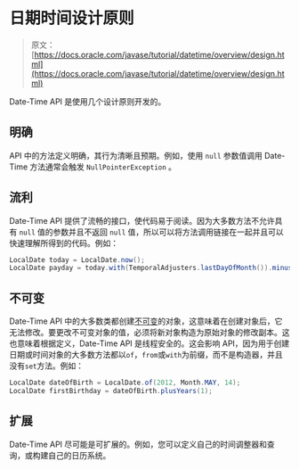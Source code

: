 # 日期时间设计原则

> 原文： [https://docs.oracle.com/javase/tutorial/datetime/overview/design.html](https://docs.oracle.com/javase/tutorial/datetime/overview/design.html)

Date-Time API 是使用几个设计原则开发的。

## 明确

API 中的方法定义明确，其行为清晰且预期。例如，使用 `null` 参数值调用 Date-Time 方法通常会触发 `NullPointerException` 。

## 流利

Date-Time API 提供了流畅的接口，使代码易于阅读。因为大多数方法不允许具有 `null` 值的参数并且不返回 `null` 值，所以可以将方法调用链接在一起并且可以快速理解所得到的代码。例如：

```java
LocalDate today = LocalDate.now();
LocalDate payday = today.with(TemporalAdjusters.lastDayOfMonth()).minusDays(2);

```

## 不可变

Date-Time API 中的大多数类都创建[不可变](../../essential/concurrency/immutable.html)的对象，这意味着在创建对象后，它无法修改。要更改不可变对象的值，必须将新对象构造为原始对象的修改副本。这也意味着根据定义，Date-Time API 是线程安全的。这会影响 API，因为用于创建日期或时间对象的大多数方法都以`of`，`from`或`with`为前缀，而不是构造器，并且没有`set`方法。例如：

```java
LocalDate dateOfBirth = LocalDate.of(2012, Month.MAY, 14);
LocalDate firstBirthday = dateOfBirth.plusYears(1);

```

## 扩展

Date-Time API 尽可能是可扩展的。例如，您可以定义自己的时间调整器和查询，或构建自己的日历系统。